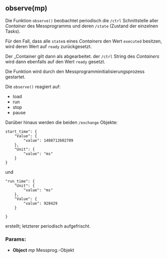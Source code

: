 

<!-- Start ./lib/observe.js -->

## observe(mp)

Die Funktion ```observe()``` beobachtet periodisch
die ```/ctrl``` Schnittstelle aller _Container_ des
Messprogramms  und deren ```/state``` (Zustand der einzelnen Tasks).

Für den Fall, dass alle
```state```s eines _Containers_  den Wert ```executed```
besitzen, wird deren Wert auf  ```ready``` zurückgesetzt.

Der _Container gilt dann als abgearbeitet.
der ```/ctrl``` String des _Containers_ wird dann
ebenfalls auf den Wert ```ready``` gesetzt.

Die Funktion wird durch den
Messprogramminitialisierungsprozess gestartet.

Die ```observe()``` reagiert auf:

- load
- run
- stop
- pause

Darüber hinaus werden die beiden ```/exchange```
Objekte:
```
start_time": {
    "Value": {
        "value": 1408712602709
    },
    "Unit": {
        "value": "ms"
    }
}
```
und
```
"run_time": {
    "Unit": {
        "value": "ms"
    },
    "Value": {
        "value": 928429
    }

}
```
erstellt; letzterer periodisch aufgefrischt.

### Params: 

* **Object** *mp* Messprog.-Objekt

<!-- End ./lib/observe.js -->


